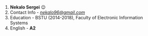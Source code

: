 1. **Nekalo Sergei** :wink:
2. Contact Info - *nekalo96@gmail.com*
3. Education - BSTU (2014-2018), Faculty of Electronic Information Systems
4. English - **A2**